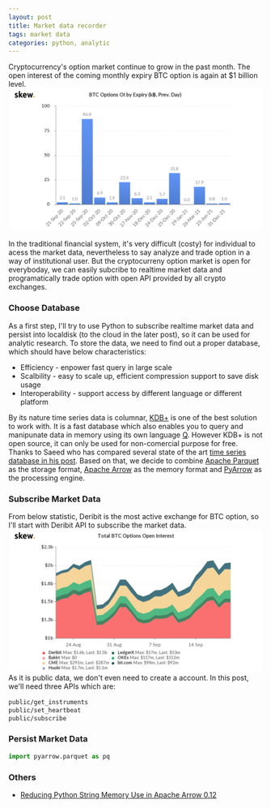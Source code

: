 ```yaml
---
layout: post
title: Market data recorder
tags: market data
categories: python, analytic
---
```


Cryptocurrency's option market continue to grow in the past month. The open interest of the coming monthly expiry BTC option is again at $1 billion level.
![btc option open interest by expiry](../images/skew_btc_options_oi_by_expiry_k_prev_day.png)

In the traditional financial system, it's very difficult (costy) for individual to acess the market data, nevertheless to say analyze and trade option in a way of institutional user. But the cryptocurreny option market is open for everyboday, we can easily subcribe to realtime market data and programatically trade option with open API provided by all crypto exchanges.

### Choose Database
As a first step, I'll try to use Python to subscribe realtime market data and persist into localdisk (to the cloud in the later post), so it can be used for analytic research. To store the data, we need to find out a proper database, which should have below characteristics:
* Efficiency - enpower fast query in large scale
* Scalbility - easy to scale up, efficient compression support to save disk usage
* Interoperability - support access by different language or different platform

By its nature time series data is columnar, [KDB+](https://kx.com/) is one of the best solution to work with. It is a fast database which also enables you to query and manipunate data in memory using its own language [Q](https://code.kx.com/q/). However KDB+ is not open source, it can only be used for non-comercial purpose for free. Thanks to Saeed who has compared several state of the art [time series database in his post](https://www.cuemacro.com/2019/02/02/storing-time-series-data/). Based on that, we decide to combine [Apache Parquet](https://parquet.apache.org/) as the storage format, [Apache Arrow](https://arrow.apache.org/) as the memory format and [PyArrow](https://arrow.apache.org/docs/python/) as the processing engine.

### Subscribe Market Data
From below statistic, Deribit is the most active exchange for BTC option, so I'll start with Deribit API to subscribe the market data. 
![btc opion open interest by exchange](../images/skew_total_btc_options_open_interest.png)
As it is public data, we don't even need to create a account. In this post, we'll need three APIs which are:
```
public/get_instruments
public/set_heartbeat
public/subscribe
```

### Persist Market Data
```python
import pyarrow.parquet as pq
```


### Others
* [Reducing Python String Memory Use in Apache Arrow 0.12](https://arrow.apache.org/blog/2019/02/05/python-string-memory-0.12/)